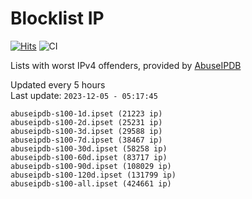 # Blocklist IP

[![Hits](https://hits.seeyoufarm.com/api/count/incr/badge.svg?url=https%3A%2F%2Fgithub.com%2Fborestad%2Fblocklist-ip%2F&count_bg=%2379C83D&title_bg=%23555555&icon=&icon_color=%23E7E7E7&title=hits&edge_flat=false)](https://hits.seeyoufarm.com)  ![CI](https://img.shields.io/github/workflow/status/borestad/blocklist-ip/CI?style=flat-square)

Lists with worst IPv4 offenders, provided by [AbuseIPDB](https://www.abuseipdb.com/)

<!-- FOOTER-PLACEHOLDER -->
Updated every 5 hours<br>
Last update: `2023-12-05 - 05:17:45`
```
abuseipdb-s100-1d.ipset (21223 ip)
abuseipdb-s100-2d.ipset (25231 ip)
abuseipdb-s100-3d.ipset (29588 ip)
abuseipdb-s100-7d.ipset (38467 ip)
abuseipdb-s100-30d.ipset (58258 ip)
abuseipdb-s100-60d.ipset (83717 ip)
abuseipdb-s100-90d.ipset (108029 ip)
abuseipdb-s100-120d.ipset (131799 ip)
abuseipdb-s100-all.ipset (424661 ip)
```
